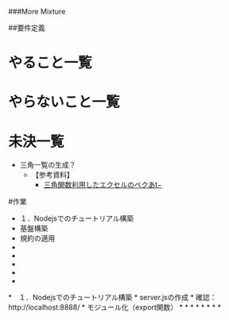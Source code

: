 ###More Mixture

##要件定義
# やること一覧
# やらないこと一覧
# 未決一覧
* 三角一覧の生成？
    * 【参考資料】
        * [三角関数利用したエクセルのベクあt−](http://yamav102.cocolog-nifty.com/blog/2012/02/post-1e09.html)

#作業
* １．Nodejsでのチュートリアル構築
* 基盤構築
* 規約の適用
*
*
*
*
*
*　１．Nodejsでのチュートリアル構築
    * server.jsの作成
    * 確認：http://localhost:8888/
    * モジュール化（export関数）
    *
    *
    *
        *
        *
        *
        *
        *
